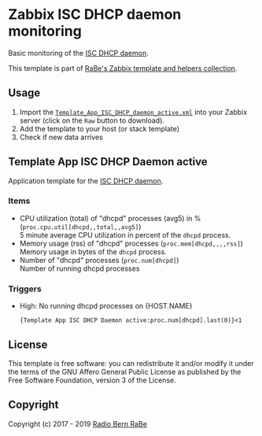 # Zabbix ISC DHCP daemon monitoring
Basic monitoring of the [ISC DHCP daemon](https://www.isc.org/downloads/dhcp/).

This template is part of [RaBe's Zabbix template and helpers
collection](https://github.com/radiorabe/rabe-zabbix).

## Usage

1. Import the [`Template_App_ISC_DHCP_daemon_active.xml`](Template_App_ISC_DHCP_daemon_active.xml)
   into your Zabbix server (click on the `Raw` button to download).
2. Add the template to your host (or stack template)
3. Check if new data arrives

## Template App ISC DHCP Daemon active
Application template for the [ISC DHCP daemon](https://www.isc.org/downloads/dhcp/).
### Items
* CPU utilization (total) of "dhcpd" processes (avg5) in % (`proc.cpu.util[dhcpd,,total,,avg5]`)  
  5 minute average CPU utilization in percent of the `dhcpd` process.
* Memory usage (rss) of "dhcpd" processes (`proc.mem[dhcpd,,,,rss]`)  
  Memory usage in bytes of the `dhcpd` process.
* Number of "dhcpd" processes (`proc.num[dhcpd]`)  
  Number of running dhcpd processes
### Triggers
* High: No running dhcpd processes on {HOST.NAME}
  ```
  {Template App ISC DHCP Daemon active:proc.num[dhcpd].last(0)}<1
  ```

## License
This template is free software: you can redistribute it and/or modify it under
the terms of the GNU Affero General Public License as published by the Free
Software Foundation, version 3 of the License.

## Copyright
Copyright (c) 2017 - 2019 [Radio Bern RaBe](http://www.rabe.ch)

